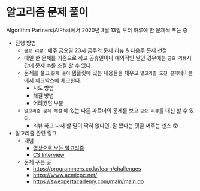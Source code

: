 # 알고리즘 문제 풀이

Algorithm Partners(AlPha)에서 2020년 3월 13일 부터 하루에 한 문제씩 푸는 중

- 진행 방법
  - `금요 리뷰` : 매주 금요일 23시 금주의 문제 리뷰 & 다음주 문제 선정
  - 매일 한 문제를 기준으로 하고 공휴일이나 예외적인 날인 경우에는 `금요 리뷰`시간에 문제 수를 조절 할 수 있다.
  - 문제를 풀고  `문제 풀이` 템플릿에 있는 내용들을 채우고 `알고리즘 도전 문제`테이블에서 체크박스에 체크한다.
    - 시도 방법
    - 해결 방법
    - 어려웠던 부분
  - `알고리즘 문제 해설` 에 있는 다른 파트너의 문제를 보고 `금요 리뷰`를 대신 할 수 있다.
    - 리뷰 하고 나서 할 말이 딱히 없다면, 잘 봤다는 댓글 써주는 센스 😙
- 알고리즘 관련 링크
  - 개념
    - [영상으로 보는 알고리즘](https://www.youtube.com/watch?v=ln7AfppN7mY&list=PL52K_8WQO5oUuH06MLOrah4h05TZ4n38l)
    - [CS Interview](https://github.com/JaeYeopHan/Interview_Question_for_Beginner)
  - 문제 푸는 곳
    - https://programmers.co.kr/learn/challenges
    - https://www.acmicpc.net/
    - https://swexpertacademy.com/main/main.do